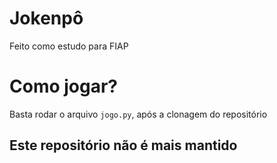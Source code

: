 # Jokenpô
Feito como estudo para FIAP

# Como jogar?
Basta rodar o arquivo `jogo.py`, após a clonagem do repositório


## Este repositório não é mais mantido
